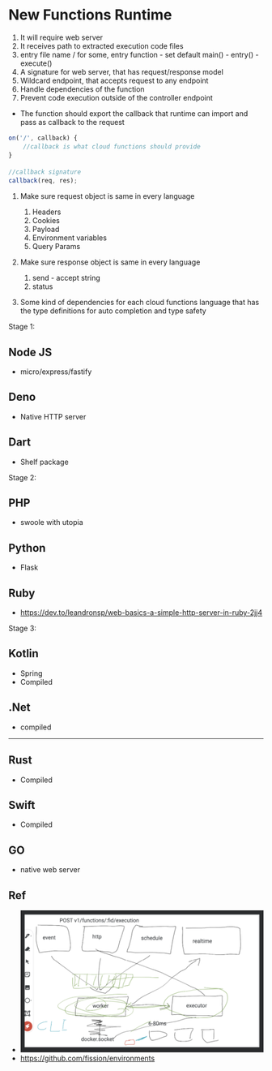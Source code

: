# New Functions Runtime

1. It will require web server
2. It receives path to extracted execution code files
3. entry file name / for some, entry function - set default main() - entry() - execute()
4. A signature for web server, that has request/response model
5. Wildcard endpoint, that accepts request to any endpoint
6. Handle dependencies of the function
7. Prevent code execution outside of the controller endpoint

- The function should export the callback that runtime can import and pass as callback to the request

```js
on('/', callback) {
    //callback is what cloud functions should provide
}

//callback signature
callback(req, res);
```
1. Make sure request object is same in every language
   1. Headers
   2. Cookies
   3. Payload
   4. Environment variables
   5. Query Params
2. Make sure response object is same in every language
   1. send  - accept string
   2. status

1. Some kind of dependencies for each cloud functions language that has the type definitions for auto completion and type safety

Stage 1:
## Node JS
- micro/express/fastify

## Deno
- Native HTTP server

## Dart
- Shelf package

Stage 2:
## PHP
- swoole with utopia

## Python
- Flask

## Ruby
- https://dev.to/leandronsp/web-basics-a-simple-http-server-in-ruby-2jj4

Stage 3:
## Kotlin
- Spring
- Compiled

## .Net
- compiled

---

## Rust
- Compiled

## Swift
- Compiled

## GO
- native web server

## Ref
- ![Runtime Execution](2021-07-27-14-05-42.png)
- https://github.com/fission/environments